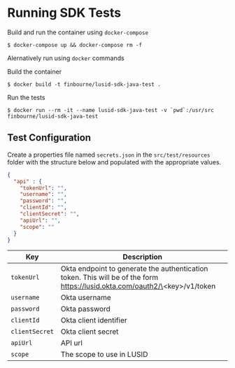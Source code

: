 # Running SDK Tests

Build and run the container using `docker-compose`

```
$ docker-compose up && docker-compose rm -f
```

Alernatively run using `docker` commands

Build the container
```
$ docker build -t finbourne/lusid-sdk-java-test .
```

Run the tests
```
$ docker run --rm -it --name lusid-sdk-java-test -v `pwd`:/usr/src finbourne/lusid-sdk-java-test
```

## Test Configuration

Create a properties file named `secrets.json` in the `src/test/resources` folder with the structure below and populated with the appropriate values.

``` json
{
  "api" : {
    "tokenUrl": "",
    "username": "",
    "password": "",
    "clientId": "",
    "clientSecret": "",
    "apiUrl": "",
    "scope": ""
  }
}
```

| Key | Description |
| --- | --- |
| `tokenUrl` | Okta endpoint to generate the authentication token.  This will be of the form https://lusid.okta.com/oauth2/\<key\>/v1/token |
| `username` | Okta username |
| `password` | Okta password |
| `clientId` | Okta client identifier |
| `clientSecret` | Okta client secret |
| `apiUrl` | API url |
| `scope` | The scope to use in LUSID |